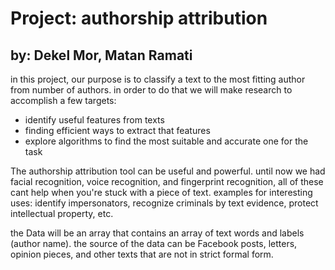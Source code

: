 # Project: authorship attribution

## by: Dekel Mor, Matan Ramati


in this project, our purpose is to classify a text to the most fitting author from number of authors.
in order to do that we will make research to accomplish a few targets: 
* identify useful features from texts
* finding efficient ways to extract that features 
* explore algorithms to find the most suitable and accurate one for the task

The authorship attribution tool can be useful and powerful. until now we had facial recognition, voice recognition, and fingerprint recognition, all of these cant help when you're stuck with a piece of text.
examples for interesting uses: identify impersonators, recognize criminals by text evidence, protect intellectual property, etc.

the Data will be an array that contains an array of text words and labels (author name).
the source of the data can be Facebook posts, letters, opinion pieces, and other texts that are not in strict formal form.


